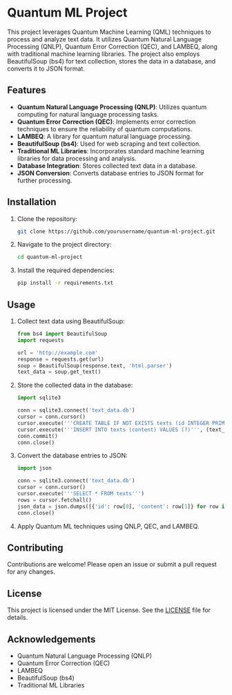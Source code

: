 # Quantum ML Project

This project leverages Quantum Machine Learning (QML) techniques to process and analyze text data. It utilizes Quantum Natural Language Processing (QNLP), Quantum Error Correction (QEC), and LAMBEQ, along with traditional machine learning libraries. The project also employs BeautifulSoup (bs4) for text collection, stores the data in a database, and converts it to JSON format.

## Features

- **Quantum Natural Language Processing (QNLP)**: Utilizes quantum computing for natural language processing tasks.
- **Quantum Error Correction (QEC)**: Implements error correction techniques to ensure the reliability of quantum computations.
- **LAMBEQ**: A library for quantum natural language processing.
- **BeautifulSoup (bs4)**: Used for web scraping and text collection.
- **Traditional ML Libraries**: Incorporates standard machine learning libraries for data processing and analysis.
- **Database Integration**: Stores collected text data in a database.
- **JSON Conversion**: Converts database entries to JSON format for further processing.

## Installation

1. Clone the repository:
    ```bash
    git clone https://github.com/yourusername/quantum-ml-project.git
    ```
2. Navigate to the project directory:
    ```bash
    cd quantum-ml-project
    ```
3. Install the required dependencies:
    ```bash
    pip install -r requirements.txt
    ```

## Usage

1. Collect text data using BeautifulSoup:
    ```python
    from bs4 import BeautifulSoup
    import requests

    url = 'http://example.com'
    response = requests.get(url)
    soup = BeautifulSoup(response.text, 'html.parser')
    text_data = soup.get_text()
    ```

2. Store the collected data in the database:
    ```python
    import sqlite3

    conn = sqlite3.connect('text_data.db')
    cursor = conn.cursor()
    cursor.execute('''CREATE TABLE IF NOT EXISTS texts (id INTEGER PRIMARY KEY, content TEXT)''')
    cursor.execute('''INSERT INTO texts (content) VALUES (?)''', (text_data,))
    conn.commit()
    conn.close()
    ```

3. Convert the database entries to JSON:
    ```python
    import json

    conn = sqlite3.connect('text_data.db')
    cursor = conn.cursor()
    cursor.execute('''SELECT * FROM texts''')
    rows = cursor.fetchall()
    json_data = json.dumps([{'id': row[0], 'content': row[1]} for row in rows])
    conn.close()
    ```

4. Apply Quantum ML techniques using QNLP, QEC, and LAMBEQ.

## Contributing

Contributions are welcome! Please open an issue or submit a pull request for any changes.

## License

This project is licensed under the MIT License. See the [LICENSE](LICENSE) file for details.

## Acknowledgements

- Quantum Natural Language Processing (QNLP)
- Quantum Error Correction (QEC)
- LAMBEQ
- BeautifulSoup (bs4)
- Traditional ML Libraries
